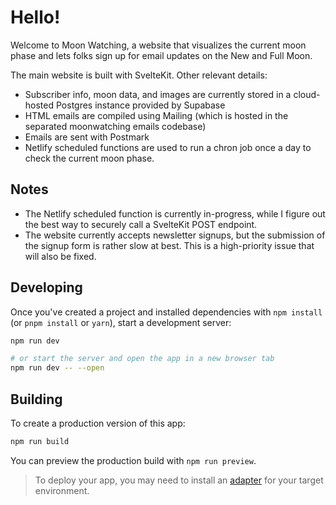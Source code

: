 # Hello!

Welcome to Moon Watching, a website that visualizes the current moon phase and lets folks sign up for email updates on the New and Full Moon.

The main website is built with SvelteKit. Other relevant details:

- Subscriber info, moon data, and images are currently stored in a cloud-hosted Postgres instance provided by Supabase
- HTML emails are compiled using Mailing (which is hosted in the separated moonwatching emails codebase)
- Emails are sent with Postmark
- Netlify scheduled functions are used to run a chron job once a day to check the current moon phase.

## Notes

- The Netlify scheduled function is currently in-progress, while I figure out the best way to securely call a SvelteKit POST endpoint.
- The website currently accepts newsletter signups, but the submission of the signup form is rather slow at best. This is a high-priority issue that will also be fixed.

## Developing

Once you've created a project and installed dependencies with `npm install` (or `pnpm install` or `yarn`), start a development server:

```bash
npm run dev

# or start the server and open the app in a new browser tab
npm run dev -- --open
```

## Building

To create a production version of this app:

```bash
npm run build
```

You can preview the production build with `npm run preview`.

> To deploy your app, you may need to install an [adapter](https://kit.svelte.dev/docs/adapters) for your target environment.
